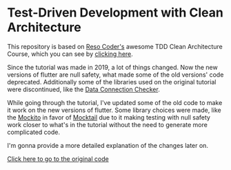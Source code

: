 # Test-Driven Development with Clean Architecture

This repository is based on [Reso Coder's](https://github.com/ResoCoder) awesome TDD Clean Architecture Course, which you can see by [clicking here](https://resocoder.com/2019/08/27/flutter-tdd-clean-architecture-course-1-explanation-project-structure/).

Since the tutorial was made in 2019, a lot of things changed. Now the new versions of flutter are null safety, what made some of the old versions' code deprecated. Additionally some of the libraries used on the original tutorial were discontinued, like the [Data Connection Checker](https://pub.dev/packages/data_connection_checker).

While going through the tutorial, I've updated some of the old code to make it work on the new versions of flutter. Some library choices were made, like the [Mockito](https://pub.dev/packages/mockito) in favor of [Mocktail](https://pub.dev/packages/mocktail) due to it making testing with null safety work closer to what's in the tutorial without the need to generate more complicated code.

I'm gonna provide a more detailed explanation of the changes later on.

[Click here to go to the original code](https://github.com/ResoCoder/flutter-tdd-clean-architecture-course)

<!--## Getting Started

This project is a starting point for a Flutter application.

A few resources to get you started if this is your first Flutter project:

- [Lab: Write your first Flutter app](https://docs.flutter.dev/get-started/codelab)
- [Cookbook: Useful Flutter samples](https://docs.flutter.dev/cookbook)

For help getting started with Flutter development, view the
[online documentation](https://docs.flutter.dev/), which offers tutorials,
samples, guidance on mobile development, and a full API reference.
"Coming soon"-->
